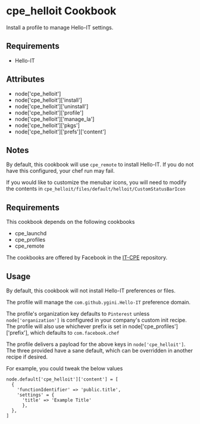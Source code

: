 cpe_helloit Cookbook
========================
Install a profile to manage Hello-IT settings.

Requirements
------------
* Hello-IT

Attributes
----------
* node['cpe_helloit']
* node['cpe_helloit']['install']
* node['cpe_helloit']['uninstall']
* node['cpe_helloit']['profile']
* node['cpe_helloit']['manage_la']
* node['cpe_helloit']['pkgs']
* node['cpe_helloit']['prefs']['content']

Notes
-----
By default, this cookbook will use `cpe_remote` to install Hello-IT. If you do not have this configured, your chef run may fail.

If you would like to customize the menubar icons, you will need to modify the contents in `cpe_helloit/files/default/helloit/CustomStatusBarIcon`

Requirements
-----
This cookbook depends on the following cookbooks
* cpe_launchd
* cpe_profiles
* cpe_remote

The cookbooks are offered by Facebook in the [IT-CPE](https://github.com/facebook/IT-CPE) repository.

Usage
-----
By default, this cookbook will not install Hello-IT preferences or files.

The profile will manage the `com.github.ygini.Hello-IT` preference domain.

The profile's organization key defaults to `Pinterest` unless `node['organization']` is
configured in your company's custom init recipe. The profile will also use
whichever prefix is set in node['cpe_profiles']['prefix'], which defaults to `com.facebook.chef`

The profile delivers a payload for the above keys in `node['cpe_helloit']`.  The three provided have a sane default, which can be overridden in another recipe if desired.

For example, you could tweak the below values

    node.default['cpe_helloit']['content'] = [
      {
        'functionIdentifier' => 'public.title',
        'settings' = {
          'title' => 'Example Title'
          },
      },
    ]
